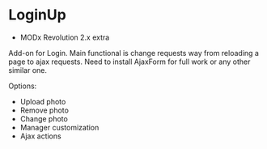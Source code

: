 # LoginUp
* MODx Revolution 2.x extra

Add-on for Login. Main functional is change requests way from reloading a page to ajax requests. Need to install AjaxForm for full work or any other similar one.

Options:
- Upload photo
- Remove photo
- Change photo
- Manager customization
- Ajax actions